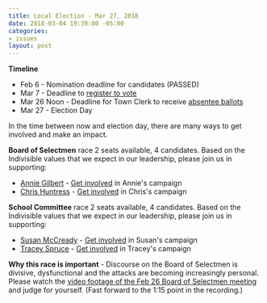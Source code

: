 ```yaml
---
title: Local Election - Mar 27, 2018
date: 2018-03-04 19:39:00 -05:00
categories:
- issues
layout: post
---
```


**Timeline**
* Feb 6 - Nomination deadline for candidates (PASSED)
* Mar 7 - Deadline to [register to vote](http://bit.ly/1IYJYjQ)
* Mar 26 Noon - Deadline for Town Clerk to receive [absentee ballots](http://bit.ly/2I5r4cy)
* Mar 27 - Election Day

In the time between now and election day, there are many ways to get involved and make an impact. 

**Board of Selectmen** race
2 seats available, 4 candidates. Based on the Indivisible values that we expect in our leadership, please join us in supporting: 
* [Annie Gilbert](https://annieforandover.org/) - [Get involved](https://annieforandover.org/campaign-support/) in Annie's campaign
* [Chris Huntress](http://www.huntressforselectman.com/) - [Get involved](http://www.huntressforselectman.com/photos) in Chris's campaign

**School Committee** race
2 seats available, 4 candidates. Based on the Indivisible values that we expect in our leadership, please join us in supporting: 
* [Susan McCready](http://susan4andoversc.com/) -  [Get involved](http://susan4andoversc.com/volunteer) in Susan's campaign
* [Tracey Spruce](https://spruceforandover.org/) -  [Get involved](https://spruceforandover.org/support/) in Tracey's campaign

**Why this race is important** - Discourse on the Board of Selectmen is divisive, dysfunctional and the attacks are becoming increasingly personal. Please watch the [video footage of the Feb 26 Board of Selectmen meeting](http://bit.ly/2tiNQdq) and judge for yourself. (Fast forward to the 1:15 point in the recording.)